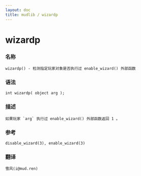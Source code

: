 ```yaml
---
layout: doc
title: mudlib / wizardp
---
```

# wizardp

### 名称

    wizardp() - 检测指定玩家对象是否执行过 enable_wizard() 外部函数

### 语法

    int wizardp( object arg );

### 描述

    如果玩家 `arg` 执行过 enable_wizard() 外部函数返回 1 。

### 参考

    disable_wizard(3), enable_wizard(3)

### 翻译

    雪风(i@mud.ren)
